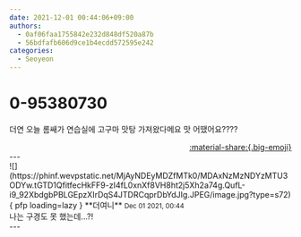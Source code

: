 ```yaml
---
date: 2021-12-01 00:44:06+09:00
authors:
  - 0af06faa1755842e232d848df520a87b
  - 56bdfafb606d9ce1b4ecdd572595e242
categories:
  - Seoyeon
---
```


# 0-95380730

<div class="post-container" markdown="1">
<div class="content-container md-sidebar__scrollwrap" markdown="1">

더연 오늘 롬쌔가 연습실에 고구마 맛탕 가져왔다메요 맛 어땠어요????

</div>
</div>

<div style="text-align: right;" markdown="1">
<a href="https://weverse.io/fromis9/fanpost/0-95380730" style="text-align: right;">:material-share:{.big-emoji}</a>
</div>
---

<div class="comments-container md-sidebar__scrollwrap" markdown="1">
<div class="comment" markdown="1">
<div class='id-container' markdown="1">
![](https://phinf.wevpstatic.net/MjAyNDEyMDZfMTk0/MDAxNzMzNDYzMTU3ODYw.tGTD1QfitfecHkFF9-zI4fL0xnXf8VH8ht2j5Xh2a74g.QufL-i9_92XbdgbPBLGEpzXIrDqS4JTDRCqprDbYdJIg.JPEG/image.jpg?type=s72){ pfp loading=lazy }
**<span class="artist">더여니</span>** <small>Dec 01 2021, 00:44</small><br>
</div>
<div class='comment-body' markdown="1">
나는 구경도 못 했는데...?!
</div>
</div>
</div>
---

